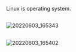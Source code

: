 Linux is operating system.


## 

![20220603_165343](https://user-images.githubusercontent.com/36494174/176821001-79d22024-51a4-4412-8e1f-3dedfb05bfde.jpg)
##

![20220603_165402](https://user-images.githubusercontent.com/36494174/176821006-93a64391-07ef-4be1-8032-7427aa0ebc87.jpg)
